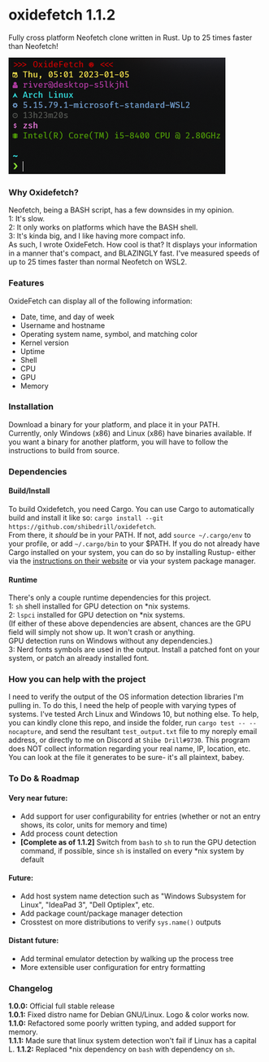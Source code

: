 # oxidefetch 1.1.2
Fully cross platform Neofetch clone written in Rust. Up to 25 times faster than Neofetch!  

![alt text](image.png "Example output of OxideFetch on a WSL2 Arch Linux host")  

### Why Oxidefetch?
Neofetch, being a BASH script, has a few downsides in my opinion.  
1: It's slow.  
2: It only works on platforms which have the BASH shell.  
3: It's kinda big, and I like having more compact info.  
As such, I wrote OxideFetch. How cool is that? It displays your information in a manner that's compact, and BLAZINGLY fast. 
I've measured speeds of up to 25 times faster than normal Neofetch on WSL2.

### Features  
OxideFetch can display all of the following information:  
- Date, time, and day of week  
- Username and hostname  
- Operating system name, symbol, and matching color  
- Kernel version  
- Uptime  
- Shell  
- CPU  
- GPU  
- Memory  

### Installation  
Download a binary for your platform, and place it in your PATH.  
Currently, only Windows (x86) and Linux (x86) have binaries available. If you want a binary for another platform, you will have to follow the instructions to build from source.

### Dependencies 
#### Build/Install
To build Oxidefetch, you need Cargo. You can use Cargo to automatically build and install it like so:
```cargo install --git https://github.com/shibedrill/oxidefetch```.  
From there, it *should* be in your PATH. If not, add ```source ~/.cargo/env``` to your profile, or add ```~/.cargo/bin``` to your $PATH. If you do not already have Cargo installed 
on your system, you can do so by installing Rustup- either via the [instructions on their website](https://doc.rust-lang.org/cargo/getting-started/installation.html "instructions on their website") or via your system package manager.
#### Runtime
There's only a couple runtime dependencies for this project.  
1: ```sh``` shell installed for GPU detection on *nix systems.  
2: ```lspci``` installed for GPU detection on *nix systems.  
(If either of these above dependencies are absent, chances are the GPU field will simply not show up. It won't crash or anything.  
GPU detection runs on Windows without any dependencies.)  
3: Nerd fonts symbols are used in the output. Install a patched font on  your system, or patch an already installed font.

### How you can help with the project
I need to verify the output of the OS information detection libraries I'm pulling in. To do this, I need the help of people 
with varying types of systems. I've tested Arch Linux and Windows 10, but nothing else. To help, you can kindly clone this 
repo, and inside the folder, run ```cargo test -- --nocapture```, and send the resultant ```test_output.txt``` file to my 
noreply email address, or directly to me on Discord at ```Shibe Drill#9730```. This program does NOT collect information 
regarding your real name, IP, location, etc. You can look at the file it generates to be sure- it's all plaintext, babey.

### To Do & Roadmap
#### Very near future:   
- Add support for user configurability for entries (whether or not an entry shows, its color, units for memory and time)   
- Add process count detection  
- **[Complete as of 1.1.2]** Switch from `bash` to `sh` to run the GPU detection command, if possible, since `sh` is installed on every *nix system by default  
#### Future:  
- Add host system name detection such as "Windows Subsystem for Linux", "IdeaPad 3", "Dell Optiplex", etc.  
- Add package count/package manager detection  
- Crosstest on more distributions to verify `sys.name()` outputs  
#### Distant future:  
- Add terminal emulator detection by walking up the process tree  
- More extensible user configuration for entry formatting  

### Changelog
**1.0.0:** Official full stable release   
**1.0.1:** Fixed distro name for Debian GNU/Linux. Logo & color works now.  
**1.1.0:** Refactored some poorly written typing, and added support for memory.  
**1.1.1:** Made sure that linux system detection won't fail if Linux has a capital L.
**1.1.2:** Replaced *nix dependency on ```bash``` with dependency on ```sh```.